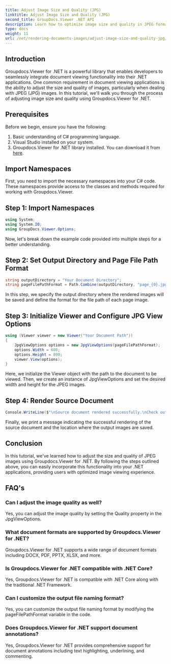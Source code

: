 ```yaml
---
title: Adjust Image Size and Quality (JPG)
linktitle: Adjust Image Size and Quality (JPG)
second_title: GroupDocs.Viewer .NET API
description: Learn how to optimize image size and quality in JPEG format using Groupdocs.Viewer for .NET. Enhance your document viewing experience.
type: docs
weight: 11
url: /net/rendering-documents-images/adjust-image-size-and-quality-jpg/
---
```

## Introduction
Groupdocs.Viewer for .NET is a powerful library that enables developers to seamlessly integrate document viewing functionality into their .NET applications. One common requirement in document viewing applications is the ability to adjust the size and quality of images, particularly when dealing with JPEG (JPG) images. In this tutorial, we'll walk you through the process of adjusting image size and quality using Groupdocs.Viewer for .NET.
## Prerequisites
Before we begin, ensure you have the following:
1. Basic understanding of C# programming language.
2. Visual Studio installed on your system.
3. Groupdocs.Viewer for .NET library installed. You can download it from [here](https://releases.groupdocs.com/viewer/net/).

## Import Namespaces
First, you need to import the necessary namespaces into your C# code. These namespaces provide access to the classes and methods required for working with Groupdocs.Viewer.
## Step 1: Import Namespaces
```csharp
using System;
using System.IO;
using GroupDocs.Viewer.Options;
```

Now, let's break down the example code provided into multiple steps for a better understanding.
## Step 2: Set Output Directory and Page File Path Format
```csharp
string outputDirectory = "Your Document Directory";
string pageFilePathFormat = Path.Combine(outputDirectory, "page_{0}.jpg");
```
In this step, we specify the output directory where the rendered images will be saved and define the format for the file path of each page image.
## Step 3: Initialize Viewer and Configure JPG View Options
```csharp
using (Viewer viewer = new Viewer("Your Document Path"))
{
    JpgViewOptions options = new JpgViewOptions(pageFilePathFormat);
    options.Width = 600;
    options.Height = 800;
    viewer.View(options);
}
```
Here, we initialize the Viewer object with the path to the document to be viewed. Then, we create an instance of JpgViewOptions and set the desired width and height for the JPEG images.
## Step 4: Render Source Document
```csharp
Console.WriteLine($"\nSource document rendered successfully.\nCheck output in {outputDirectory}.");
```
Finally, we print a message indicating the successful rendering of the source document and the location where the output images are saved.

## Conclusion
In this tutorial, we've learned how to adjust the size and quality of JPEG images using Groupdocs.Viewer for .NET. By following the steps outlined above, you can easily incorporate this functionality into your .NET applications, providing users with optimized image viewing experience.
## FAQ's
### Can I adjust the image quality as well?
Yes, you can adjust the image quality by setting the Quality property in the JpgViewOptions.
### What document formats are supported by Groupdocs.Viewer for .NET?
Groupdocs.Viewer for .NET supports a wide range of document formats including DOCX, PDF, PPTX, XLSX, and more.
### Is Groupdocs.Viewer for .NET compatible with .NET Core?
Yes, Groupdocs.Viewer for .NET is compatible with .NET Core along with the traditional .NET Framework.
### Can I customize the output file naming format?
Yes, you can customize the output file naming format by modifying the pageFilePathFormat variable in the code.
### Does Groupdocs.Viewer for .NET support document annotations?
Yes, Groupdocs.Viewer for .NET provides comprehensive support for document annotations including text highlighting, underlining, and commenting.
